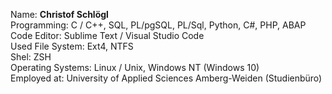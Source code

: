 Name: **Christof Schlögl**  
Programming: C / C++, SQL,  PL/pgSQL, PL/Sql, Python, C#, PHP, ABAP  
Code Editor: Sublime Text / Visual Studio Code  
Used File System: Ext4, NTFS  
Shel: ZSH  
Operating Systems: Linux / Unix, Windows NT (Windows 10)  
Employed at: University of Applied Sciences Amberg-Weiden (Studienbüro)  
